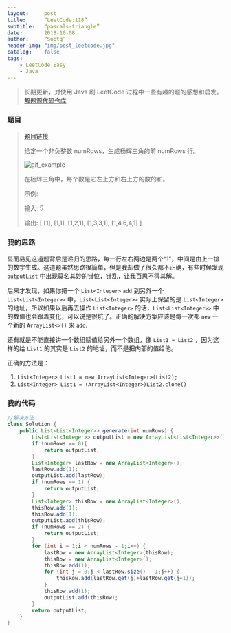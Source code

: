 ```yaml
---
layout:     post
title:      “LeetCode:118”
subtitle:   “pascals-triangle”
date:       2018-10-08
author:     “Soptq”
header-img: "img/post_leetcode.jpg"
catalog:    false
tags:
    - LeetCode Easy
    - Java
---
```



>长期更新，对使用 Java 刷 LeetCode 过程中一些有趣的题的感想和启发。
>[解题源代码仓库](https://github.com/Soptq/LeetCodeLib)

### 题目

> [题目链接](https://leetcode-cn.com/problems/pascals-triangle/description/)
>
> 给定一个非负整数 numRows，生成杨辉三角的前 numRows 行。
>
>![gif_example](https://upload.wikimedia.org/wikipedia/commons/0/0d/PascalTriangleAnimated2.gif)
>
>在杨辉三角中，每个数是它左上方和右上方的数的和。
>
>示例:
>
>输入: 5
>
>输出:
>[
>     [1],
>    [1,1],
>   [1,2,1],
>  [1,3,3,1],
> [1,4,6,4,1]
>]
>

### 我的思路

显而易见这道题背后是递归的思路，每一行左右两边是两个“1”，中间是由上一排的数字生成。这道题虽然思路很简单，但是我却做了很久都不正确，有些时候发现 `outputList` 中出现莫名其妙的错位，错乱，让我百思不得其解。

后来才发现，如果你把一个 `List<Integer>` `add` 到另外一个 `List<List<Integer>>` 中，`List<List<Integer>>` 实际上保留的是 `List<Integer>` 的地址，所以如果以后再去操作 `List<Integer>` 的话，`List<List<Integer>>` 中的数值也会跟着变化，可以说是很坑了。正确的解决方案应该是每一次都 `new` 一个新的 `ArrayList<>()` 来 `add`.

还有就是不能直接讲一个数组赋值给另外一个数组，像 `List1 = List2` ，因为这样的给 `List1` 的其实是 `List2` 的地址，而不是把内部的值给他。

正确的方法是：

1. `List<Integer> List1 = new ArrayList<Integer>(List2);`
2. `List<Integer> List1 = (ArrayList<Integer>)List2.clone()`

### 我的代码

```java
//解决方法
class Solution {
    public List<List<Integer>> generate(int numRows) {
        List<List<Integer>> outputList = new ArrayList<List<Integer>>();
        if (numRows == 0){
            return outputList;
        }
        List<Integer> lastRow = new ArrayList<Integer>();
        lastRow.add(1);
        outputList.add(lastRow);
        if (numRows == 1) {
            return outputList;
        }
        List<Integer> thisRow = new ArrayList<Integer>();
        thisRow.add(1);
        thisRow.add(1);
        outputList.add(thisRow);
        if (numRows == 2) {
            return outputList;
        }
        for (int i = 1;i < numRows - 1;i++) {
            lastRow = new ArrayList<Integer>(thisRow);
            thisRow = new ArrayList<Integer>();
            thisRow.add(1);
            for (int j = 0;j < lastRow.size() - 1;j++) {
                thisRow.add(lastRow.get(j)+lastRow.get(j+1));
            }
            thisRow.add(1);
            outputList.add(thisRow);
        }
        return outputList;
    }
}
```








